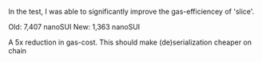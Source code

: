 In the test, I was able to significantly improve the gas-efficiencey of 'slice'.

Old: 7,407 nanoSUI
New: 1,363 nanoSUI

A 5x reduction in gas-cost. This should make (de)serialization cheaper on chain
